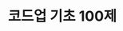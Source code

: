 ---
title: "코드업 기초 100제"
excerpt: "1001 ~ 1008"
categories: 
  - Algorism
tags: 
  - Doit
  - Algorism
---